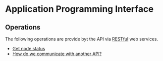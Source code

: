# Application Programming Interface

## Operations

The following operations are provide byt the API via
[RESTful](https://wn.wikipedia.org/wiki/Representational_state_transfer)
web services.

* [Get node status](GetStatus.md "c:run")
* [How do we communicate with another API?](ConnectExternal.md "c:run")

